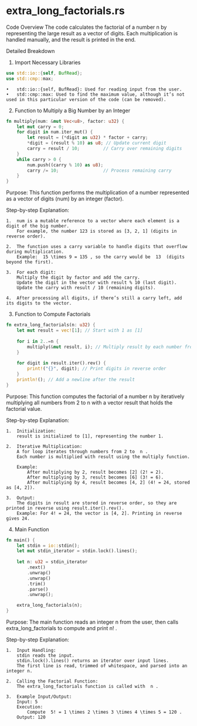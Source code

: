 # extra_long_factorials.rs

Code Overview
The code calculates the factorial of a number  n  by representing the large result as a vector of digits. Each multiplication is handled manually, and the result is printed in the end.

Detailed Breakdown
1. Import Necessary Libraries
```rust 
use std::io::{self, BufRead};
use std::cmp::max;
```

	•	std::io::{self, BufRead}: Used for reading input from the user.
	•	std::cmp::max: Used to find the maximum value, although it’s not used in this particular version of the code (can be removed).

2. Function to Multiply a Big Number by an Integer
```rust 
fn multiply(num: &mut Vec<u8>, factor: u32) {
    let mut carry = 0;
    for digit in num.iter_mut() {
        let result = (*digit as u32) * factor + carry;
        *digit = (result % 10) as u8; // Update current digit
        carry = result / 10;         // Carry over remaining digits
    }
    while carry > 0 {
        num.push((carry % 10) as u8);
        carry /= 10;                 // Process remaining carry
    }
}
```
Purpose:
This function performs the multiplication of a number represented as a vector of digits (num) by an integer (factor).

Step-by-step Explanation:

	1.	num is a mutable reference to a vector where each element is a digit of the big number.
	    For example, the number 123 is stored as [3, 2, 1] (digits in reverse order).

	2.	The function uses a carry variable to handle digits that overflow during multiplication.
	    Example:  15 \times 9 = 135 , so the carry would be  13  (digits beyond the first).

	3.	For each digit:
	    Multiply the digit by factor and add the carry.
	    Update the digit in the vector with result % 10 (last digit).
	    Update the carry with result / 10 (remaining digits).

	4.	After processing all digits, if there’s still a carry left, add its digits to the vector.

3. Function to Compute Factorials
```rust 
fn extra_long_factorials(n: u32) {
    let mut result = vec![1]; // Start with 1 as [1]
    
    for i in 2..=n {
        multiply(&mut result, i); // Multiply result by each number from 2 to n
    }
    
    for digit in result.iter().rev() {
        print!("{}", digit); // Print digits in reverse order
    }
    println!(); // Add a newline after the result
}
```

Purpose:
This function computes the factorial of a number  n  by iteratively multiplying all numbers from 2 to  n  with a vector result that holds the factorial value.

Step-by-step Explanation:

	1.	Initialization:
	    result is initialized to [1], representing the number 1.

	2.	Iterative Multiplication:
	    A for loop iterates through numbers from 2 to  n .
	    Each number is multiplied with result using the multiply function.
	    
        Example:
	        After multiplying by 2, result becomes [2] (2! = 2).
	        After multiplying by 3, result becomes [6] (3! = 6).
	        After multiplying by 4, result becomes [4, 2] (4! = 24, stored as [4, 2]).
	
    3.	Output:
	    The digits in result are stored in reverse order, so they are printed in reverse using result.iter().rev().
	    Example: For 4! = 24, the vector is [4, 2]. Printing in reverse gives 24.

4. Main Function
```rust 
fn main() {
    let stdin = io::stdin();
    let mut stdin_iterator = stdin.lock().lines();
    
    let n: u32 = stdin_iterator
        .next()
        .unwrap()
        .unwrap()
        .trim()
        .parse()
        .unwrap();

    extra_long_factorials(n);
}
```

Purpose:
The main function reads an integer  n  from the user, then calls extra_long_factorials to compute and print  n! .

Step-by-step Explanation:

	1.	Input Handling:
	    stdin reads the input.
	    stdin.lock().lines() returns an iterator over input lines.
	    The first line is read, trimmed of whitespace, and parsed into an integer n.

	2.	Calling the Factorial Function:
	    The extra_long_factorials function is called with  n .
	
    3.	Example Input/Output:
	    Input: 5
	    Execution:
	        Compute  5! = 1 \times 2 \times 3 \times 4 \times 5 = 120 .
	    Output: 120